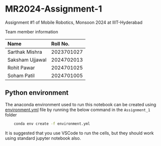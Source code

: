 # MR2024-Assignment-1

Assignment #1 of Mobile Robotics, Monsoon 2024 at IIIT-Hyderabad

Team member information

| Name | Roll No. |
| :--- | :--- |
| Sarthak Mishra | 2023701027 |
| Saksham Ujjawal | 2024702013 |
| Rohit Pawar | 2024701025 |
| Soham Patil | 2024701005 |

## Python environment

The anaconda environment used to run this notebook can be created using [environment.yml](./environment.yml) file by running the below command in the `Assignment_1` folder
```bash
    conda env create -f environment.yml
```

It is suggested that you use VSCode to run the cells, but they should work using standard jupyter notebook also.